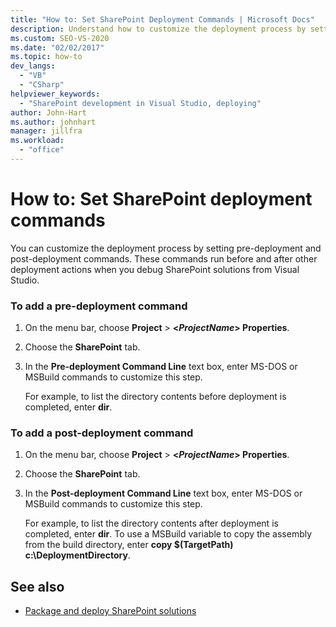 ```yaml
---
title: "How to: Set SharePoint Deployment Commands | Microsoft Docs"
description: Understand how to customize the deployment process by setting SharePoint pre-deployment and post-deployment commands.
ms.custom: SEO-VS-2020
ms.date: "02/02/2017"
ms.topic: how-to
dev_langs:
  - "VB"
  - "CSharp"
helpviewer_keywords:
  - "SharePoint development in Visual Studio, deploying"
author: John-Hart
ms.author: johnhart
manager: jillfra
ms.workload:
  - "office"
---
```

# How to: Set SharePoint deployment commands
  You can customize the deployment process by setting pre-deployment and post-deployment commands. These commands run before and after other deployment actions when you debug SharePoint solutions from Visual Studio.

### To add a pre-deployment command

1. On the menu bar, choose **Project** > **\<*ProjectName*> Properties**.

2. Choose the **SharePoint** tab.

3. In the **Pre-deployment Command Line** text box, enter MS-DOS or MSBuild commands to customize this step.

     For example, to list the directory contents before deployment is completed, enter **dir**.

### To add a post-deployment command

1. On the menu bar, choose **Project** > **\<*ProjectName*> Properties**.

2. Choose the **SharePoint** tab.

3. In the **Post-deployment Command Line** text box, enter MS-DOS or MSBuild commands to customize this step.

     For example, to list the directory contents after deployment is completed, enter **dir**. To use a MSBuild variable to copy the assembly from the build directory, enter **copy $(TargetPath) c:\DeploymentDirectory**.

## See also
- [Package and deploy SharePoint solutions](../sharepoint/packaging-and-deploying-sharepoint-solutions.md)
